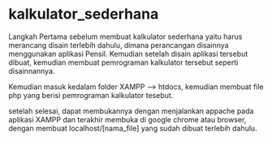 # kalkulator_sederhana

Langkah Pertama sebelum membuat kalkulator sederhana yaitu harus merancang disain terlebih dahulu,
dimana perancangan disainnya menggunakan aplikasi Pensil. 
Kemudian setelah disain aplikasi tersebut dibuat, kemudian membuat pemrograman kalkulator tersebut seperti disainnannya.

Kemudian masuk kedalam folder XAMPP --> htdocs, kemudian membuat file php yang berisi pemrograman kalkulator tesebut.

setelah selesai, dapat membukannya dengan menjalankan appache pada aplikasi XAMPP
dan terakhir membuka di google chrome atau browser, dengan membuat localhost/[nama_file] yang sudah dibuat terlebih dahulu.
